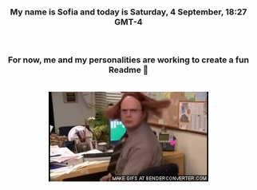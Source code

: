 


<div align="center">
<h3 >My name is Sofia and today is Saturday, 4 September, 18:27 GMT-4</h3><br>
<h3 >For now, me and my personalities are working to create a fun Readme 👋
</h3><br>
<img src='img/dwight.gif' alt='working...'/>
</div>
